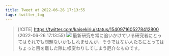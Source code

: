 ```yaml
---
title: Tweet at 2022-06-26 17:13:55
tags: twitter_log
---
```


> [!CITE] https://twitter.com/kaisekiriu/status/1540971605278412800 (2022-06-26 17:13:55)
> ![](https://twitter.com/kaisekiriu/status/1540971605278412800)
> 最新研究を常に追いかけている研究者にとってはそれでも問題ないかもしれませんが、そうではない人たちにとってはちょっと目を離した隙に様変わりしてしまう厄介なものです。
